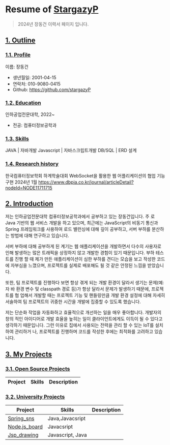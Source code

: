 # Resume of [StargazyP](https://github.com/stargazyP)
> 2024년 장동건 이력서 페이지 입니다.

## [1. Outline](https://github.com/stargazyP)
### [1.1. Profile](https://github.com/stargazyP)
이름: 장동건

  - 생년월일: 2001-04-15
  - 연락처: 010-9080-0415
  - Github: https://github.com/stargazyP

### [1.2. Education](https://github.com/stargazyP)
인하공업전문대학, 2022~

  - 전공: 컴퓨터정보공학과


### [1.3. Skills](https://github.com/stargazyP)
JAVA         | 자바개발
Javascript   | 자바스크립트개발
DB/SQL       | ERD 설계 

### [1.4. Research history](https://github.com/stargazyP)

한국컴퓨터정보학회 하계학술대회
WebSocket을 활용한 웹 어플리케이션의 협업 기능 구현
2024년 1월
https://www.dbpia.co.kr/journal/articleDetail?nodeId=NODE11711715



## [2. Introduction](https://github.com/stargazyP)

 저는 인하공업전문대학 컴퓨터정보공학과에서 공부하고 있는 장동건입니다. 주
로 Java 기반의 웹 서비스 개발을 하고 있으며, 최근에는 JavaScript의 비동기
통신과 Spring 프레임워크를 사용하여 로드 밸런싱에 대해 깊이 공부하고, 서버
부하를 분산하는 방법에 대해 연구하고 있습니다. 

서버 부하에 대해 공부하게 된 계기는 웹 애플리케이션을 개발하면서 다수의 사용자로 인해
발생하는 많은 트래픽을 상정하지 않고 개발한 경험이 있기 때문입니다. 부하 테스트를 진행
할 때 제가 만든 애플리케이션이 심한 부하를 견디는 모습을 보고 작성한 코드에 자부심을
느꼈으며, 프로젝트를 실제로 배포해도 될 것 같은 안정된 느낌을 받았습니다. 

또한, 팀 프로젝트를 진행하다 보면 항상 겪게 되는 개발 환경이 달라서 생기는 문제(예: 자
바 환경 변수 및 classpath 경로 등)가 항상 달라서 문제가 발생하기 때문에, 프로젝트를 협
업해서 개발할 때는 프로젝트 기능 및 핸들링만큼 개발 환경 설정에 대해 자세히 서술하여
팀 프로젝트의 귀중한 시간을 개발에 집중할 수 있도록 했습니다.

저는 단순화 작업을 자동화하고 효율적으로 개선하는 일을 매우 좋아합니다. 개발자의 창의
적인 아이디어로 개발 효율을 높히는 일이 클라이언트에게도 이득이 될 수 있다고 생각하기
때문입니다. 그런 이유로 집에서 사용되는 전력을 관리 할 수 있는 IoT를 설치하여 관리하거
나, 프로젝트를 진행하며 코드를 작성한 후에는 최적화를 고려하고 있습니다.



## [3. My Projects](https://github.com/stargazyP)
### [3.1. Open Source Projects](https://github.com/stargazyP)
Project            | Skills           | Description
-------------------|------------------|-----------------------------


### [3.2. University Projects](https://github.com/stargazyP)
Project            | Skills           | Description
-------------------|------------------|-----------------------------
[Spring_sns](https://github.com/StargazyP/Spring_sns) | Java,Javacsript | 
[Node.js_board](https://github.com/StargazyP/Node.js_board)| Javacsript |
[Jsp_drawing](https://github.com/StargazyP/Jsp_drawing)| Javascript, Java



